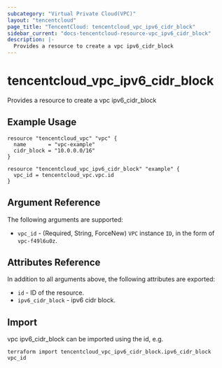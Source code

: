 ```yaml
---
subcategory: "Virtual Private Cloud(VPC)"
layout: "tencentcloud"
page_title: "TencentCloud: tencentcloud_vpc_ipv6_cidr_block"
sidebar_current: "docs-tencentcloud-resource-vpc_ipv6_cidr_block"
description: |-
  Provides a resource to create a vpc ipv6_cidr_block
---
```


# tencentcloud_vpc_ipv6_cidr_block

Provides a resource to create a vpc ipv6_cidr_block

## Example Usage

```hcl
resource "tencentcloud_vpc" "vpc" {
  name       = "vpc-example"
  cidr_block = "10.0.0.0/16"
}

resource "tencentcloud_vpc_ipv6_cidr_block" "example" {
  vpc_id = tencentcloud_vpc.vpc.id
}
```

## Argument Reference

The following arguments are supported:

* `vpc_id` - (Required, String, ForceNew) `VPC` instance `ID`, in the form of `vpc-f49l6u0z`.

## Attributes Reference

In addition to all arguments above, the following attributes are exported:

* `id` - ID of the resource.
* `ipv6_cidr_block` - ipv6 cidr block.


## Import

vpc ipv6_cidr_block can be imported using the id, e.g.

```
terraform import tencentcloud_vpc_ipv6_cidr_block.ipv6_cidr_block vpc_id
```

